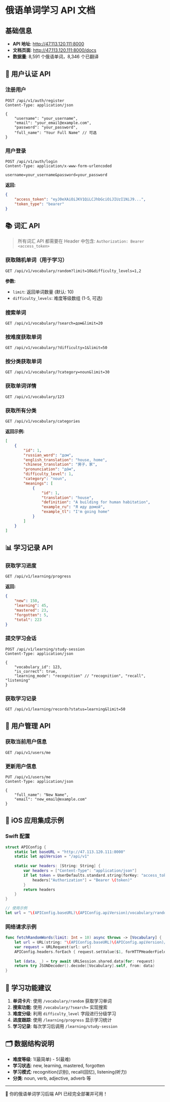 # 俄语单词学习 API 文档

## 基础信息
- **API 地址**: http://47.113.120.111:8000
- **文档页面**: http://47.113.120.111:8000/docs
- **数据量**: 8,591 个俄语单词，8,346 个已翻译

## 🔐 用户认证 API

### 注册用户
```http
POST /api/v1/auth/register
Content-Type: application/json

{
    "username": "your_username",
    "email": "your_email@example.com", 
    "password": "your_password",
    "full_name": "Your Full Name" // 可选
}
```

### 用户登录
```http
POST /api/v1/auth/login
Content-Type: application/x-www-form-urlencoded

username=your_username&password=your_password
```

**返回:**
```json
{
    "access_token": "eyJ0eXAiOiJKV1QiLCJhbGciOiJIUzI1NiJ9...",
    "token_type": "bearer"
}
```

## 📚 词汇 API

> 所有词汇 API 都需要在 Header 中包含: `Authorization: Bearer <access_token>`

### 获取随机单词（用于学习）
```http
GET /api/v1/vocabulary/random?limit=10&difficulty_levels=1,2
```

**参数:**
- `limit`: 返回单词数量 (默认: 10)
- `difficulty_levels`: 难度等级数组 (1-5, 可选)

### 搜索单词
```http
GET /api/v1/vocabulary/?search=дом&limit=20
```

### 按难度获取单词
```http
GET /api/v1/vocabulary/?difficulty=1&limit=50
```

### 按分类获取单词
```http
GET /api/v1/vocabulary/?category=noun&limit=30
```

### 获取单词详情
```http
GET /api/v1/vocabulary/123
```

### 获取所有分类
```http
GET /api/v1/vocabulary/categories
```

**返回示例:**
```json
[
    {
        "id": 1,
        "russian_word": "дом",
        "english_translation": "house, home",
        "chinese_translation": "房子，家",
        "pronunciation": "до́м",
        "difficulty_level": 1,
        "category": "noun",
        "meanings": [
            {
                "id": 1,
                "translation": "house",
                "definition": "A building for human habitation",
                "example_ru": "Я иду домой",
                "example_tl": "I'm going home"
            }
        ]
    }
]
```

## 📊 学习记录 API

### 获取学习进度
```http
GET /api/v1/learning/progress
```

**返回:**
```json
{
    "new": 150,
    "learning": 45,
    "mastered": 23,
    "forgotten": 5,
    "total": 223
}
```

### 提交学习会话
```http
POST /api/v1/learning/study-session
Content-Type: application/json

{
    "vocabulary_id": 123,
    "is_correct": true,
    "learning_mode": "recognition" // "recognition", "recall", "listening"
}
```

### 获取学习记录
```http
GET /api/v1/learning/records?status=learning&limit=50
```

## 👤 用户管理 API

### 获取当前用户信息
```http
GET /api/v1/users/me
```

### 更新用户信息
```http
PUT /api/v1/users/me
Content-Type: application/json

{
    "full_name": "New Name",
    "email": "new_email@example.com"
}
```

## 📱 iOS 应用集成示例

### Swift 配置
```swift
struct APIConfig {
    static let baseURL = "http://47.113.120.111:8000"
    static let apiVersion = "/api/v1"
    
    static var headers: [String: String] {
        var headers = ["Content-Type": "application/json"]
        if let token = UserDefaults.standard.string(forKey: "access_token") {
            headers["Authorization"] = "Bearer \(token)"
        }
        return headers
    }
}

// 使用示例
let url = "\(APIConfig.baseURL)\(APIConfig.apiVersion)/vocabulary/random?limit=10"
```

### 网络请求示例
```swift
func fetchRandomWords(limit: Int = 10) async throws -> [Vocabulary] {
    let url = URL(string: "\(APIConfig.baseURL)\(APIConfig.apiVersion)/vocabulary/random?limit=\(limit)")!
    var request = URLRequest(url: url)
    APIConfig.headers.forEach { request.setValue($1, forHTTPHeaderField: $0) }
    
    let (data, _) = try await URLSession.shared.data(for: request)
    return try JSONDecoder().decode([Vocabulary].self, from: data)
}
```

## 🎯 学习功能建议

1. **单词卡片**: 使用 `/vocabulary/random` 获取学习单词
2. **搜索功能**: 使用 `/vocabulary/?search=` 实现搜索
3. **难度分级**: 利用 `difficulty_level` 字段进行分级学习
4. **进度跟踪**: 使用 `/learning/progress` 显示学习统计
5. **学习记录**: 每次学习后调用 `/learning/study-session`

## 🗂️ 数据结构说明

- **难度等级**: 1(最简单) - 5(最难)
- **学习状态**: new, learning, mastered, forgotten
- **学习模式**: recognition(识别), recall(回忆), listening(听力)
- **分类**: noun, verb, adjective, adverb 等

---

🎉 你的俄语单词学习后端 API 已经完全部署并可用！
